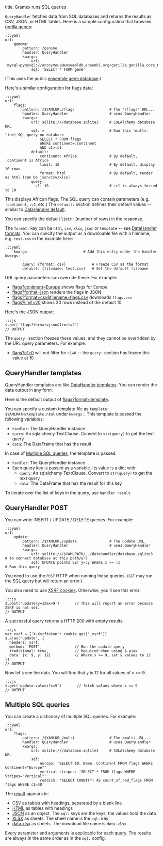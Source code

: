 title: Gramex runs SQL queries

`QueryHandler` fetches data from SQL databases and returns the results as CSV,
JSON, or HTML tables. Here is a sample configuration that browses [gorilla genes](genome?format=html&limit=10):

    :::yaml
    url:
        genome:
            pattern: /genome
            handler: QueryHandler
            kwargs:
                url: 'mysql+pymysql://anonymous@ensembldb.ensembl.org/gorilla_gorilla_core_84_31'
                sql: 'SELECT * FROM gene'

(This uses the public [ensemble gene database](http://ensembldb.ensembl.org/info/data/mysql.html).)

Here's a similar configuration for [flags data](flags):

    :::yaml
    url:
        flags:
            pattern: /$YAMLURL/flags                # The "/flags" URL...
            handler: QueryHandler                   # uses QueryHandler
            kwargs:
                url: sqlite:///database.sqlite3     # SQLAlchemy database URL
                sql: >                              # Run this (multi-line) SQL query on database
                    SELECT * FROM flags
                    WHERE continent=:continent
                    AND c1>:c1
                default:
                    continent: Africa               # By default, :continent is Africa
                    limit: 10                       # By default, display 10 rows
                    format: html                    # By default, render as html (can be json/csv/xlsx)
                query:
                  c1: 10                            # :c1 is always forced to 10

This displays African flags. The SQL query can contain parameters (e.g.
`:continent`, `:c1`, etc.) The `default:` section defines their default values --
similar to [DataHandler default](../datahandler/#datahandler-defaults).

You can specify the default `limit:` (number of rows) in the response.

The `format:` key can be `html`, `csv`, `xlsx`, `json` or `template` -- see
[DataHandler formats](../datahandler/#datahandler-formats). You can specify the
output as a downloable file with a filename, e.g. `test.csv` in the example here:

    :::yaml
        kwargs:                         # Add this entry under the handler kwargs:
            ...
            query: {format: csv}            # Freeze CSV as the format
            default: {filename: test.csv}   # Set the default filename

URL query parameters can override these. For example:

- [flags?continent=Europe](flags?continent=Europe) shows flags for Europe
- [flags?format=json](flags?format=json) renders the flags in JSON
- [flags?format=csv&filename=flags.csv](flags?format=csv&filename=flags.csv) downloads `flags.csv`
- [flags?limit=20](flags?limit=20) shows 20 rows instead of the default 10

Here's the JSON output:

    :::js
    $.get('flags?format=json&limit=2')
    // OUTPUT

The `query:` section freezes these values, and they cannot be overridden by the
URL query parameters. For example:

- [flags?c1=0](flags?c1=0) will not filter for `c1=0` -- the `query:` section has
  frozen this value at 10.

## QueryHandler templates

QueryHandler templates are like [DataHandler templates](../datahandler/#datahandler-templates).
You can render the data output in any form.

Here is the default output of [flags?format=template](flags?format=template).

You can specify a custom template file as `template: $YAMLPATH/template.html`
under `kwargs:`. This template is passed the following variables:

- `handler`: The QueryHandler instance
- `query`: An sqlalchemy TextClause. Convert to `str(query)` to get the text query
- `data`: The DataFrame that has the result

In case of [Multiple SQL queries](#multiple-sql-queries), the template is passed:

- `handler`: The QueryHandler instance
- Each query key is passed as a variable. Its value is a dict with:
    - `query`: An sqlalchemy TextClause. Convert to `str(query)` to get the text query
    - `data`: The DataFrame that has the result for this key

To iterate over the list of keys in the query, use ``handler.result``.

## QueryHandler POST

You can write INSERT / UPDATE / DELETE queries. For example:

    :::yaml
    url:
        update:
            pattern: /$YAMLURL/update               # The update URL
            handler: QueryHandler                   # uses QueryHandler
            kwargs:
                url: sqlite:///$YAMLPATH/../datahandler/database.sqlite3    # to connect database at this path/url
                sql: UPDATE points SET y=:y WHERE x >= :x                   # Run this query

You need to use the `POST` HTTP when running these queries. (`GET` may run the
SQL query but will return an error.)

You also need to use [XSRF cookies](../filehandler/#xsrf). Otherwise, you'll see
this error:

    :::js
    $.post('update?y=12&x=9')       // This will report an error because XSRF is not set.
    // OUTPUT

A successful query returns a HTTP 200 with empty results.

    :::js
    var xsrf = {'X-Xsrftoken': cookie.get('_xsrf')}
    $.ajax('update', {
      headers: xsrf,
      method: 'POST',               // Run the update query
      traditional: true,            // Required when using $.ajax
      data: {x: 9, y: 12}           // Where x >= 9, set y values to 12
    })
    // OUTPUT

Now let's see the data. You will find that `y` is 12 for all values of x >= 9.

    :::js
    $.get('update-values?x=9')       // fetch values where x >= 9
    // OUTPUT


## Multiple SQL queries

You can create a dictionary of multiple SQL queries. For example:

    :::yaml
    url:
        flags:
            pattern: /$YAMLURL/multi                # The /multi URL...
            handler: QueryHandler                   # uses QueryHandler
            kwargs:
                url: sqlite:///database.sqlite3     # SQLAlchemy database URL
                sql:
                    europe: 'SELECT ID, Name, Continent FROM flags WHERE Continent="Europe"'
                    vertical-stripes: 'SELECT * FROM flags WHERE Stripes="Vertical"'
                    reddish: 'SELECT COUNT(*) AS count_of_red_flags FROM flags WHERE c1>50'

The [result](multi) appears in:

- [CSV](multi?format=csv) as tables with headings, separated by a blank line
- [HTML](multi?format=html) as tables with headings
- [JSON](multi?format=json) as an object. The `sql:` keys are the keys, the values hold the data
- [XLSX](multi?format=xlsx) as sheets. The sheet name is the `sql:` key
- [data.xlsx](multi?format=xlsx&filename=data.xlsx) as sheets. The download file name is `data.xlsx`

Every parameter and arguments is applicable for each query. The results are
always in the same order as in the `sql:` config.

<script src="https://cdnjs.cloudflare.com/ajax/libs/cookie.js/1.2.0/cookie.min.js"></script>
<script src="../datahandler/show-output.js"></script>
